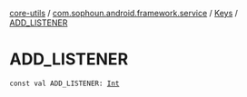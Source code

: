 [core-utils](../../index.md) / [com.sophoun.android.framework.service](../index.md) / [Keys](index.md) / [ADD_LISTENER](./-a-d-d_-l-i-s-t-e-n-e-r.md)

# ADD_LISTENER

`const val ADD_LISTENER: `[`Int`](https://kotlinlang.org/api/latest/jvm/stdlib/kotlin/-int/index.html)
